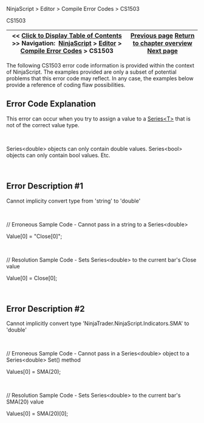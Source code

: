 ﻿


NinjaScript \> Editor \> Compile Error Codes \> CS1503






















CS1503







| \<\< [Click to Display Table of Contents](cs1503.md) \>\> **Navigation:**     [NinjaScript](ninjascript.md) \> [Editor](editor.md) \> [Compile Error Codes](compile_error_codes.md) \> CS1503 | [Previous page](cs1502.md) [Return to chapter overview](compile_error_codes.md) [Next page](cs1513.md) |
| --- | --- |











The following CS1503 error code information is provided within the context of NinjaScript. The examples provided are only a subset of potential problems that this error code may reflect. In any case, the examples below provide a reference of coding flaw possibilities.


## 


## Error Code Explanation


This error can occur when you try to assign a value to a [Series\<T\>](seriest.md) that is not of the correct value type.


 


Series\<double\> objects can only contain double values. Series\<bool\> objects can only contain bool values. Etc.


 


## Error Description \#1 
Cannot implicity convert type from 'string' to 'double'


 


// Erroneous Sample Code \- Cannot pass in a string to a Series\<double\>


Value\[0] \= "Close\[0]";


 


// Resolution Sample Code \- Sets Series\<double\> to the current bar's Close value


Value\[0] \= Close\[0];


 


## Error Description \#2 
Cannot implicitly convert type 'NinjaTrader.NinjaScript.Indicators.SMA' to 'double'


 


// Erroneous Sample Code \- Cannot pass in a Series\<double\> object to a Series\<double\> Set() method


Values\[0] \= SMA(20\);


 


// Resolution Sample Code \- Sets Series\<double\> to the current bar's SMA(20\) value


Values\[0] \= SMA(20\)\[0];








